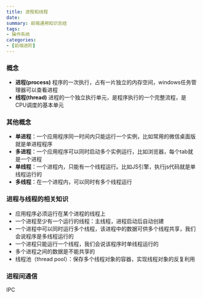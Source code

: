 ```yaml
---
title: 进程和线程
date: 
summary: 前端通用知识总结
tags:
- 操作系统
categories:
- [前端进阶]
---
```


### 概念
- **进程(process)**
程序的一次执行，占有一片独立的内存空间，windows任务管理器可以查看进程
- **线程(thread)**
进程的一个独立执行单元，是程序执行的一个完整流程，是CPU调度的基本单元

### 其他概念
- **单进程**：一个应用程序同一时间内只能运行一个实例，比如常用的微信桌面版就是单进程程序
- **多进程**：一个应用程序可以同时启动多个实例运行，比如浏览器，每个tab就是一个进程
- **单线程**：一个进程内，只能有一个线程运行。比如JS引擎，执行js代码就是单线程运行的
- **多线程**：在一个进程内，可以同时有多个线程运行


### 进程与线程的相关知识
- 应用程序必须运行在某个进程的线程上
- 一个进程至少有一个运行的线程：主线程，进程启动后自动创建
- 一个进程中可以同时运行多个线程，该进程中的数据可供多个线程共享，我们会说程序是多线程运行的
- 一个进程只能运行一个线程，我们会说该程序时单线程运行的
- 多个进程之间的数据是不能共享的
- 线程池（thread pool）：保存多个线程对象的容器，实现线程对象的反复利用

### 进程间通信
IPC